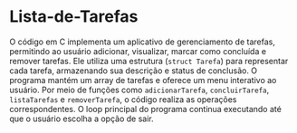 # Lista-de-Tarefas
O código em C implementa um aplicativo de gerenciamento de tarefas, permitindo ao usuário adicionar, visualizar, marcar como concluída e remover tarefas. Ele utiliza uma estrutura (`struct Tarefa`) para representar cada tarefa, armazenando sua descrição e status de conclusão. O programa mantém um array de tarefas e oferece um menu interativo ao usuário. Por meio de funções como `adicionarTarefa`, `concluirTarefa`, `listaTarefas` e `removerTarefa`, o código realiza as operações correspondentes. O loop principal do programa continua executando até que o usuário escolha a opção de sair.
